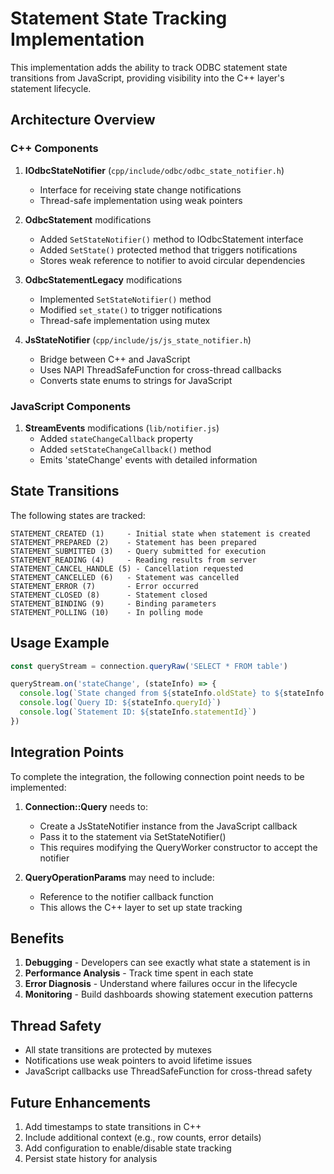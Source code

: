 # Statement State Tracking Implementation

This implementation adds the ability to track ODBC statement state transitions from JavaScript, providing visibility into the C++ layer's statement lifecycle.

## Architecture Overview

### C++ Components

1. **IOdbcStateNotifier** (`cpp/include/odbc/odbc_state_notifier.h`)
   - Interface for receiving state change notifications
   - Thread-safe implementation using weak pointers

2. **OdbcStatement** modifications
   - Added `SetStateNotifier()` method to IOdbcStatement interface
   - Added `SetState()` protected method that triggers notifications
   - Stores weak reference to notifier to avoid circular dependencies

3. **OdbcStatementLegacy** modifications
   - Implemented `SetStateNotifier()` method
   - Modified `set_state()` to trigger notifications
   - Thread-safe implementation using mutex

4. **JsStateNotifier** (`cpp/include/js/js_state_notifier.h`)
   - Bridge between C++ and JavaScript
   - Uses NAPI ThreadSafeFunction for cross-thread callbacks
   - Converts state enums to strings for JavaScript

### JavaScript Components

1. **StreamEvents** modifications (`lib/notifier.js`)
   - Added `stateChangeCallback` property
   - Added `setStateChangeCallback()` method
   - Emits 'stateChange' events with detailed information

## State Transitions

The following states are tracked:

```
STATEMENT_CREATED (1)     - Initial state when statement is created
STATEMENT_PREPARED (2)    - Statement has been prepared
STATEMENT_SUBMITTED (3)   - Query submitted for execution
STATEMENT_READING (4)     - Reading results from server
STATEMENT_CANCEL_HANDLE (5) - Cancellation requested
STATEMENT_CANCELLED (6)   - Statement was cancelled
STATEMENT_ERROR (7)       - Error occurred
STATEMENT_CLOSED (8)      - Statement closed
STATEMENT_BINDING (9)     - Binding parameters
STATEMENT_POLLING (10)    - In polling mode
```

## Usage Example

```javascript
const queryStream = connection.queryRaw('SELECT * FROM table')

queryStream.on('stateChange', (stateInfo) => {
  console.log(`State changed from ${stateInfo.oldState} to ${stateInfo.newState}`)
  console.log(`Query ID: ${stateInfo.queryId}`)
  console.log(`Statement ID: ${stateInfo.statementId}`)
})
```

## Integration Points

To complete the integration, the following connection point needs to be implemented:

1. **Connection::Query** needs to:
   - Create a JsStateNotifier instance from the JavaScript callback
   - Pass it to the statement via SetStateNotifier()
   - This requires modifying the QueryWorker constructor to accept the notifier

2. **QueryOperationParams** may need to include:
   - Reference to the notifier callback function
   - This allows the C++ layer to set up state tracking

## Benefits

1. **Debugging** - Developers can see exactly what state a statement is in
2. **Performance Analysis** - Track time spent in each state
3. **Error Diagnosis** - Understand where failures occur in the lifecycle
4. **Monitoring** - Build dashboards showing statement execution patterns

## Thread Safety

- All state transitions are protected by mutexes
- Notifications use weak pointers to avoid lifetime issues
- JavaScript callbacks use ThreadSafeFunction for cross-thread safety

## Future Enhancements

1. Add timestamps to state transitions in C++
2. Include additional context (e.g., row counts, error details)
3. Add configuration to enable/disable state tracking
4. Persist state history for analysis